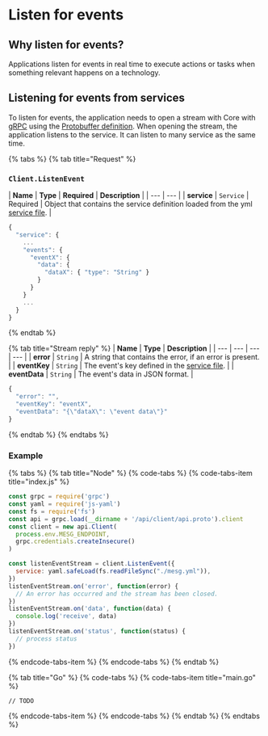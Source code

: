 # Listen for events

## Why listen for events?

Applications listen for events in real time to execute actions or tasks when something relevant happens on a technology.

## Listening for events from services

To listen for events, the application needs to open a stream with Core with [gRPC](https://grpc.io/) using the [Protobuffer definition](https://github.com/mesg-foundation/application/blob/dev/types/api_event.go). When opening the stream, the application listens to the service. It can listen to many service as the same time.

{% tabs %}
{% tab title="Request" %}
### `Client.ListenEvent`

| **Name** | **Type** | **Required** | **Description** |
| --- | --- |
| **service** | `Service` | Required | Object that contains the service definition loaded from the yml [service file](../service/service-file.md). |

```javascript
{
  "service": {
    ...
    "events": {
      "eventX": {
        "data": {
          "dataX": { "type": "String" }
        }
      }
    }
    ...
  }
}
```
{% endtab %}

{% tab title="Stream reply" %}
| **Name** | **Type** | **Description** |
| --- | --- | --- | --- |
| **error** | `String` | A string that contains the error, if an error is present. |
| **eventKey** | `String` | The event's key defined in the [service file](../service/service-file.md). |
| **eventData** | `String` | The event's data in JSON format. |

```javascript
{
  "error": "",
  "eventKey": "eventX",
  "eventData": "{\"dataX\": \"event data\"}"
}
```
{% endtab %}
{% endtabs %}

### Example

{% tabs %}
{% tab title="Node" %}
{% code-tabs %}
{% code-tabs-item title="index.js" %}
```javascript
const grpc = require('grpc')
const yaml = require('js-yaml')
const fs = require('fs')
const api = grpc.load(__dirname + '/api/client/api.proto').client
const client = new api.Client(
  process.env.MESG_ENDPOINT,
  grpc.credentials.createInsecure()
)

const listenEventStream = client.ListenEvent({
  service: yaml.safeLoad(fs.readFileSync("./mesg.yml")),
})
listenEventStream.on('error', function(error) {
  // An error has occurred and the stream has been closed.
})
listenEventStream.on('data', function(data) {
  console.log('receive', data)
})
listenEventStream.on('status', function(status) {
  // process status
})

```
{% endcode-tabs-item %}
{% endcode-tabs %}
{% endtab %}

{% tab title="Go" %}
{% code-tabs %}
{% code-tabs-item title="main.go" %}
```text
// TODO
```
{% endcode-tabs-item %}
{% endcode-tabs %}
{% endtab %}
{% endtabs %}



